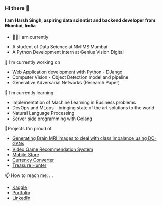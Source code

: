 ### Hi there 🫡
#### I am Harsh Singh, aspiring data scientist and backend developer from Mumbai, India

- 👨‍💻 I am currently
* A student of Data Science at NMIMS Mumbai
* A Python Development intern at Genius Vision Digital

🔭 I’m currently working on
* Web Application development with Python - DJango
* Computer Vision - Object Detection model and pipeline
* Generative Adversarial Networks (Research Paper)

🌱 I’m currently learning
* Implementation of Machine Learning in Business problems
* DevOps and MLops - bringing state of the art solutions to the world
* Natural Language Processing 
* Server side programming with Golang

📖Projects I'm proud of
* <a href="https://github.com/AarnoStormborn/GenerativeAdversarialNetwork">Generating Brain MRI images to deal with class imbalance using DC-GANs</a>
* <a href="https://github.com/AarnoStormborn/gamerecommendationsystem">Video Game Recommendation System</a>
* <a href="https://github.com/AarnoStormborn/theMADproject">Mobile Store</a>
* <a href="https://github.com/AarnoStormborn/CurrencyConverterGUI">Currency Converter</a>
* <a href="https://github.com/AarnoStormborn/TreasureHunter">Treasure Hunter</a>

📫 How to reach me: ...
* <a href="https://www.kaggle.com/harshsingh2209">Kaggle</a>
* <a href="https://harshsingh22.pythonanywhere.com/">Portfolio</a>
* <a href="https://www.linkedin.com/in/harsh-singh-4428241b4/">LinkedIn</a>
